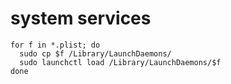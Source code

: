 # system services

    for f in *.plist; do
      sudo cp $f /Library/LaunchDaemons/
      sudo launchctl load /Library/LaunchDaemons/$f
    done
